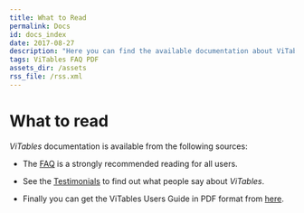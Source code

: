 ```yaml
---
title: What to Read
permalink: Docs
id: docs_index
date: 2017-08-27
description: "Here you can find the available documentation about ViTables: FAQ, Users' Guide (in PDF format) and testimonials."
tags: ViTables FAQ PDF
assets_dir: /assets
rss_file: /rss.xml
---
```


# What to read

*ViTables* documentation is available from the following sources:

- The [FAQ](/Docs/faq) is a strongly recommended reading for all users.

- See the [Testimonials](/Docs/testimonials) to find out what people say about *ViTables*.

- Finally you can get the ViTables Users Guide in PDF format from [here](https://sourceforge.net/projects/vitables/files/ViTables-3.0.0/).

